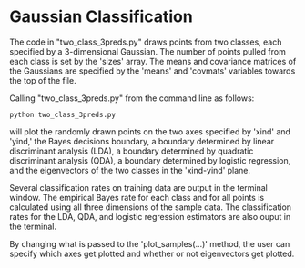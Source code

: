 # Gaussian Classification
The code in "two_class_3preds.py" draws points from two classes, each specified by a 3-dimensional Gaussian. The number of points pulled from each class is set by the 'sizes' array. The means and covariance matrices of the Gaussians are specified by the 'means' and 'covmats' variables towards the top of the file.

Calling "two_class_3preds.py" from the command line as follows:
```
python two_class_3preds.py 
```
will plot the randomly drawn points on the two axes specified by 'xind' and 'yind,' the Bayes decisions boundary, a boundary determined by linear discriminant analysis (LDA), a boundary determined by quadratic discriminant analysis (QDA), a boundary determined by logistic regression, and the eigenvectors of the two classes in the 'xind-yind' plane.

Several classification rates on training data are output in the terminal window. The empirical Bayes rate for each class and for all points is calculated using all three dimensions of the sample data. The classification rates for the LDA, QDA, and logistic regression estimators are also ouput in the terminal.

By changing what is passed to the 'plot_samples(...)' method, the user can specify which axes get plotted and whether or not eigenvectors get plotted. 

